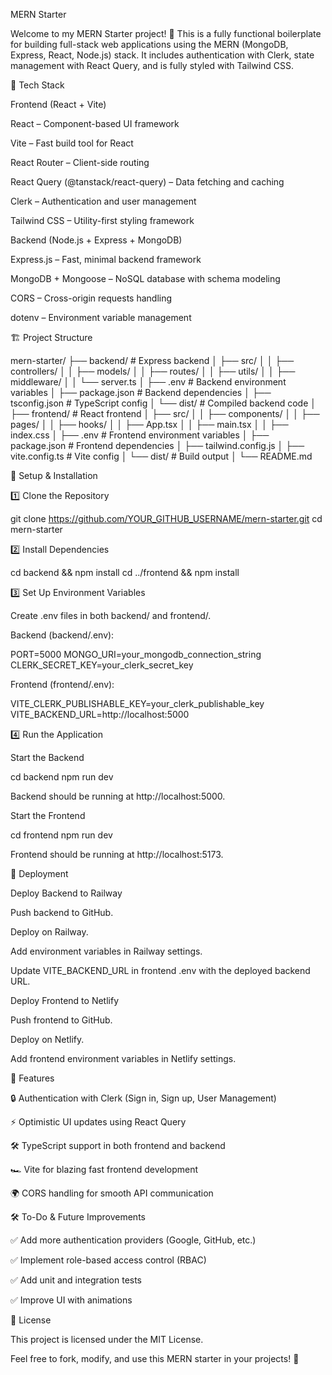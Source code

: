 MERN Starter

Welcome to my MERN Starter project! 🚀 This is a fully functional boilerplate for building full-stack web applications using the MERN (MongoDB, Express, React, Node.js) stack. It includes authentication with Clerk, state management with React Query, and is fully styled with Tailwind CSS.

🌟 Tech Stack

Frontend (React + Vite)

React – Component-based UI framework

Vite – Fast build tool for React

React Router – Client-side routing

React Query (@tanstack/react-query) – Data fetching and caching

Clerk – Authentication and user management

Tailwind CSS – Utility-first styling framework

Backend (Node.js + Express + MongoDB)

Express.js – Fast, minimal backend framework

MongoDB + Mongoose – NoSQL database with schema modeling

CORS – Cross-origin requests handling

dotenv – Environment variable management

🏗️ Project Structure

mern-starter/
├── backend/ # Express backend
│ ├── src/
│ │ ├── controllers/
│ │ ├── models/
│ │ ├── routes/
│ │ ├── utils/
│ │ ├── middleware/
│ │ └── server.ts
│ ├── .env # Backend environment variables
│ ├── package.json # Backend dependencies
│ ├── tsconfig.json # TypeScript config
│ └── dist/ # Compiled backend code
│
├── frontend/ # React frontend
│ ├── src/
│ │ ├── components/
│ │ ├── pages/
│ │ ├── hooks/
│ │ ├── App.tsx
│ │ ├── main.tsx
│ │ ├── index.css
│ ├── .env # Frontend environment variables
│ ├── package.json # Frontend dependencies
│ ├── tailwind.config.js
│ ├── vite.config.ts # Vite config
│ └── dist/ # Build output
│
└── README.md

🔧 Setup & Installation

1️⃣ Clone the Repository

git clone https://github.com/YOUR_GITHUB_USERNAME/mern-starter.git
cd mern-starter

2️⃣ Install Dependencies

cd backend && npm install
cd ../frontend && npm install

3️⃣ Set Up Environment Variables

Create .env files in both backend/ and frontend/.

Backend (backend/.env):

PORT=5000
MONGO_URI=your_mongodb_connection_string
CLERK_SECRET_KEY=your_clerk_secret_key

Frontend (frontend/.env):

VITE_CLERK_PUBLISHABLE_KEY=your_clerk_publishable_key
VITE_BACKEND_URL=http://localhost:5000

4️⃣ Run the Application

Start the Backend

cd backend
npm run dev

Backend should be running at http://localhost:5000.

Start the Frontend

cd frontend
npm run dev

Frontend should be running at http://localhost:5173.

🚀 Deployment

Deploy Backend to Railway

Push backend to GitHub.

Deploy on Railway.

Add environment variables in Railway settings.

Update VITE_BACKEND_URL in frontend .env with the deployed backend URL.

Deploy Frontend to Netlify

Push frontend to GitHub.

Deploy on Netlify.

Add frontend environment variables in Netlify settings.

📌 Features

🔒 Authentication with Clerk (Sign in, Sign up, User Management)

⚡ Optimistic UI updates using React Query

🛠️ TypeScript support in both frontend and backend

🏎️ Vite for blazing fast frontend development

🌍 CORS handling for smooth API communication

🛠️ To-Do & Future Improvements

✅ Add more authentication providers (Google, GitHub, etc.)

✅ Implement role-based access control (RBAC)

✅ Add unit and integration tests

✅ Improve UI with animations

📝 License

This project is licensed under the MIT License.

Feel free to fork, modify, and use this MERN starter in your projects! 🚀

